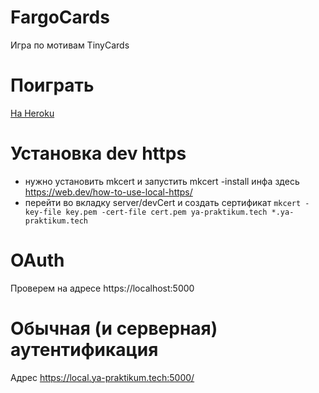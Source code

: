 # FargoCards

Игра по мотивам TinyCards

# Поиграть

[На Heroku](https://fargocards.herokuapp.com/)

# Установка dev https
- нужно установить mkcert и запустить mkcert -install
инфа здесь https://web.dev/how-to-use-local-https/
- перейти во вкладку server/devCert и создать сертификат
`mkcert -key-file key.pem -cert-file cert.pem ya-praktikum.tech *.ya-praktikum.tech`

# OAuth
Проверем на адресе https://localhost:5000

# Обычная (и серверная) аутентификация
Адрес https://local.ya-praktikum.tech:5000/
